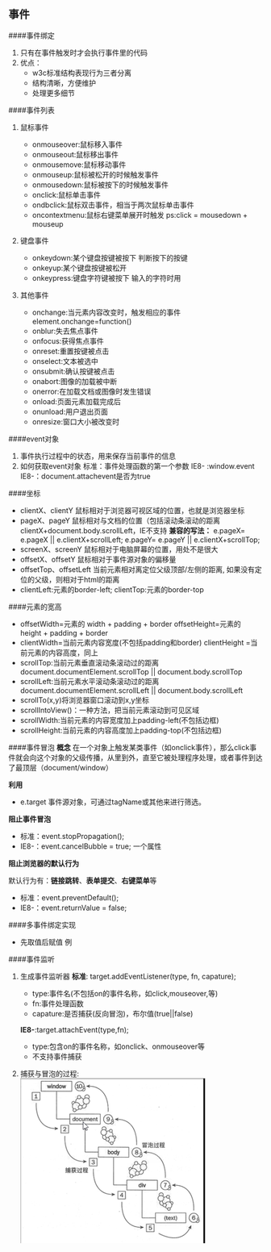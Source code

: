 
事件
---
####事件绑定

1. 只有在事件触发时才会执行事件里的代码
2. 优点：
    + w3c标准结构表现行为三者分离
    + 结构清晰，方便维护
    + 处理更多细节


####事件列表 
1. 鼠标事件
    * onmouseover:鼠标移入事件
    * onmouseout:鼠标移出事件
    * onmousemove:鼠标移动事件
    * onmouseup:鼠标被松开的时候触发事件
    * onmousedown:鼠标被按下的时候触发事件
    * onclick:鼠标单击事件
    * ondbclick:鼠标双击事件，相当于两次鼠标单击事件
    * oncontextmenu:鼠标右键菜单展开时触发
    ps:click = mousedown + mouseup

2. 键盘事件
    * onkeydown:某个键盘按键被按下 判断按下的按键
    * onkeyup:某个键盘按键被松开
    * onkeypress:键盘字符键被按下 输入的字符时用
3. 其他事件
    * onchange:当元素内容改变时，触发相应的事件
        element.onchange=function()
    * onblur:失去焦点事件
    * onfocus:获得焦点事件
    * onreset:重置按键被点击
    * onselect:文本被选中
    * onsubmit:确认按键被点击
    * onabort:图像的加载被中断
    * onerror:在加载文档或图像时发生错误
    * onload:页面元素加载完成后
    * onunload:用户退出页面
    * onresize:窗口大小被改变时


####event对象
1. 事件执行过程中的状态，用来保存当前事件的信息
2. 如何获取event对象
    标准：事件处理函数的第一个参数
    IE8-    :window.event
    IE8-：document.attachevent是否为true

####坐标
+ clientX、clientY  鼠标相对于浏览器可视区域的位置，也就是浏览器坐标
+ pageX、pageY 鼠标相对与文档的位置（包括滚动条滚动的距离   
    clientX+document.body.scrollLeft，IE不支持
    **兼容的写法：**
    e.pageX= e.pageX || e.clientX+scrollLeft;
    e.pageY= e.pageY || e.clientX+scrollTop;
+ screenX、screenY 鼠标相对于电脑屏幕的位置，用处不是很大
+ offsetX、offsetY 鼠标相对于事件源对象的偏移量
+ offsetTop、offsetLeft 当前元素相对离定位父级顶部/左侧的距离,    如果没有定位的父级，则相对于html的距离
+ clientLeft:元素的border-left;
  clientTop:元素的border-top


####元素的宽高
+ offsetWidth=元素的 width + padding + border
  offsetHeight=元素的 height + padding + border
+ clientWidth=当前元素内容宽度(不包括padding和border)
  clientHeight =当前元素的内容高度，同上
+ scrollTop:当前元素垂直滚动条滚动过的距离 
    document.documentElement.scrollTop || document.body.scrollTop
+ scrollLeft:当前元素水平滚动条滚动过的距离
    document.documentElement.scrollLeft || document.body.scrollLeft
+ scrollTo(x,y)将浏览器窗口滚动到x,y坐标
+ scrollIntoView()：一种方法，把当前元素滚动到可见区域 
+ scrollWidth:当前元素的内容宽度加上padding-left(不包括边框)
+ scrollHeight:当前元素的内容高度加上padding-top(不包括边框)




####事件冒泡
**概念**
    在一个对象上触发某类事件（如onclick事件），那么click事件就会向这个对象的父级传播，从里到外，直至它被处理程序处理，或者事件到达了最顶层（document/window）

**利用**

+ e.target 事件源对象，可通过tagName或其他来进行筛选。
 
**阻止事件冒泡**

+ 标准：event.stopPropagation();
+ IE8-：event.cancelBubble = true; 一个属性 

**阻止浏览器的默认行为**

默认行为有：**链接跳转**、**表单提交**、**右键菜单**等
+ 标准：event.preventDefault();
+ IE8-：event.returnValue = false;

####多事件绑定实现
+ 先取值后赋值
    例 


####事件监听
1. 生成事件监听器
   **标准**: target.addEventListener(type, fn, capature);

    + type:事件名(不包括on的事件名称，如click,mouseover,等)
    + fn:事件处理函数
    + capature:是否捕获(反向冒泡)，布尔值(true||false)

    **IE8-**:target.attachEvent(type,fn);

    + type:包含on的事件名称，如onclick、onmouseover等
    + 不支持事件捕获

2. 捕获与冒泡的过程:
    ![冒泡与捕获](冒泡与捕获.png)
    
   

